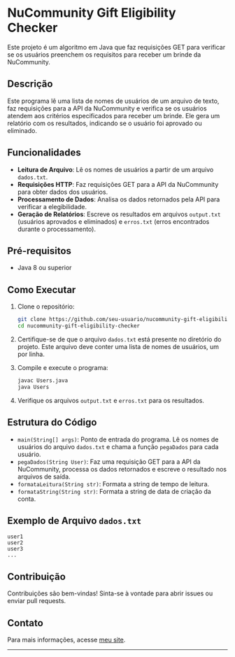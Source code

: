 # NuCommunity Gift Eligibility Checker

Este projeto é um algoritmo em Java que faz requisições GET para verificar se os usuários preenchem os requisitos para receber um brinde da NuCommunity.

## Descrição

Este programa lê uma lista de nomes de usuários de um arquivo de texto, faz requisições para a API da NuCommunity e verifica se os usuários atendem aos critérios especificados para receber um brinde. Ele gera um relatório com os resultados, indicando se o usuário foi aprovado ou eliminado.

## Funcionalidades

- **Leitura de Arquivo**: Lê os nomes de usuários a partir de um arquivo `dados.txt`.
- **Requisições HTTP**: Faz requisições GET para a API da NuCommunity para obter dados dos usuários.
- **Processamento de Dados**: Analisa os dados retornados pela API para verificar a elegibilidade.
- **Geração de Relatórios**: Escreve os resultados em arquivos `output.txt` (usuários aprovados e eliminados) e `erros.txt` (erros encontrados durante o processamento).

## Pré-requisitos

- Java 8 ou superior

## Como Executar

1. Clone o repositório:
   ```bash
   git clone https://github.com/seu-usuario/nucommunity-gift-eligibility-checker.git
   cd nucommunity-gift-eligibility-checker
   ```

2. Certifique-se de que o arquivo `dados.txt` está presente no diretório do projeto. Este arquivo deve conter uma lista de nomes de usuários, um por linha.

3. Compile e execute o programa:
   ```bash
   javac Users.java
   java Users
   ```

4. Verifique os arquivos `output.txt` e `erros.txt` para os resultados.

## Estrutura do Código

- `main(String[] args)`: Ponto de entrada do programa. Lê os nomes de usuários do arquivo `dados.txt` e chama a função `pegaDados` para cada usuário.
- `pegaDados(String User)`: Faz uma requisição GET para a API da NuCommunity, processa os dados retornados e escreve o resultado nos arquivos de saída.
- `formataLeitura(String str)`: Formata a string de tempo de leitura.
- `formataString(String str)`: Formata a string de data de criação da conta.

## Exemplo de Arquivo `dados.txt`

```
user1
user2
user3
...
```

## Contribuição

Contribuições são bem-vindas! Sinta-se à vontade para abrir issues ou enviar pull requests.

## Contato

Para mais informações, acesse [meu site](https://alexandre-niess.github.io/SitePortifolio/).

---
